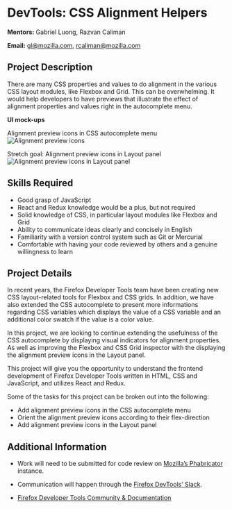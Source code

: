# DevTools: CSS Alignment Helpers

**Mentors:** Gabriel Luong, Razvan Caliman

**Email:** gl@mozilla.com, rcaliman@mozilla.com

## Project Description

There are many CSS properties and values to do alignment in the various CSS layout modules, like Flexbox and Grid. This can be overwhelming. It would help developers to have previews that illustrate the effect of alignment properties and values right in the autocomplete menu.

**UI mock-ups**

Alignment preview icons in CSS autocomplete menu
![Alignment preview icons](https://user-images.githubusercontent.com/63899/73089362-56e51a80-3ed6-11ea-92c6-01b4b04cfec8.png)

Stretch goal: Alignment preview icons in Layout panel
![Alignment preview icons in Layout panel](https://user-images.githubusercontent.com/63899/73089421-82680500-3ed6-11ea-9bd6-26c7bc64f3cf.png)

## Skills Required

* Good grasp of JavaScript
* React and Redux knowledge would be a plus, but not required
* Solid knowledge of CSS, in particular layout modules like Flexbox and Grid
* Ability to communicate ideas clearly and concisely in English
* Familiarity with a version control system such as Git or Mercurial
* Comfortable with having your code reviewed by others and a genuine willingness to learn

## Project Details

In recent years, the Firefox Developer Tools team have been creating new CSS layout-related tools for Flexbox and CSS grids. In addition, we have also extended the CSS autocomplete to present more informations regarding CSS variables which displays the value of a CSS variable and an additional color swatch if the value is a color value.

In this project, we are looking to continue extending the usefulness of the CSS autocomplete by displaying visual indicators for alignment properties. As well as improving the Flexbox and CSS Grid inspector with the displaying the alignment preview icons in the Layout panel.

This project will give you the opportunity to understand the frontend development of Firefox Developer Tools written in HTML, CSS and JavaScript, and utilizes React and Redux.

Some of the tasks for this project can be broken out into the following:
* Add alignment preview icons in the CSS autocomplete menu
* Orient the alignment preview icons according to their flex-direction
* Add alignment preview icons in the Layout panel

## Additional Information

* Work will need to be submitted for code review on [Mozilla’s Phabricator](https://wiki.mozilla.org/Phabricator) instance.

* Communication will happen through the [Firefox DevTools’ Slack](https://devtools-html-slack.herokuapp.com/).

* [Firefox Developer Tools Community & Documentation](http://firefox-dev.tools/)
